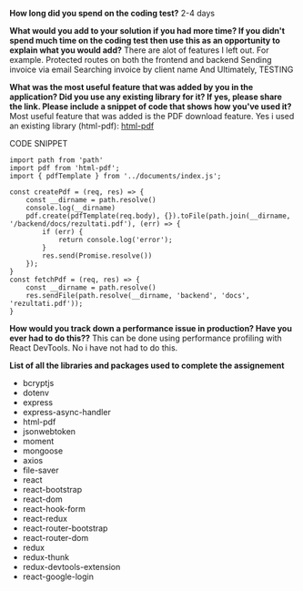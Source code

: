 **How long did you spend on the coding test?**
2-4 days

**What would you add to your solution if you had more time? If you didn't spend much time on the coding test then use this as an opportunity to explain what you would add?**
There are alot of features I left out. For example. 
Protected routes on both the frontend and backend
Sending invoice via email
Searching invoice by client name
And Ultimately, TESTING

**What was the most useful feature that was added by you in the application? Did you use any existing library for it? If yes, please share the link. Please include a snippet of code that shows how you've used it?**
Most useful feature that was added is the PDF download feature. 
Yes i used an existing library (html-pdf): [html-pdf](https://www.npmjs.com/package/html-pdf?activeTab=readme)

CODE SNIPPET

```
import path from 'path'
import pdf from 'html-pdf';
import { pdfTemplate } from '../documents/index.js';

const createPdf = (req, res) => {
    const __dirname = path.resolve()
    console.log(__dirname)
    pdf.create(pdfTemplate(req.body), {}).toFile(path.join(__dirname, '/backend/docs/rezultati.pdf'), (err) => {
        if (err) {
            return console.log('error');
        }
        res.send(Promise.resolve())
    });
}
const fetchPdf = (req, res) => {
    const __dirname = path.resolve()
    res.sendFile(path.resolve(__dirname, 'backend', 'docs', 'rezultati.pdf'));
}
```

**How would you track down a performance issue in production? Have you ever had to do this??**
This can be done using performance profiling with React DevTools. No i have not had to do this.

**List of all the libraries and packages used to complete the assignement**
* bcryptjs
* dotenv
* express
* express-async-handler
* html-pdf
* jsonwebtoken
* moment
* mongoose
* axios
* file-saver
* react
* react-bootstrap
* react-dom
* react-hook-form
* react-redux
* react-router-bootstrap
* react-router-dom
* redux
* redux-thunk
* redux-devtools-extension
* react-google-login
